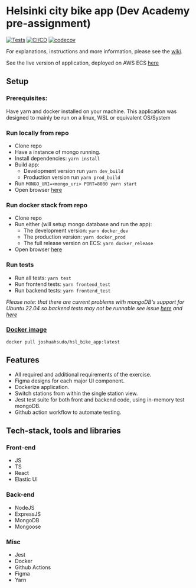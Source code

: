 # Helsinki city bike app (Dev Academy pre-assignment)
[![Tests](https://github.com/JoshuaH-sudo/dev-academy-2023-exercise/actions/workflows/tests.yml/badge.svg)](https://github.com/JoshuaH-sudo/dev-academy-2023-exercise/actions/workflows/tests.yml)
[![CI/CD](https://github.com/JoshuaH-sudo/dev-academy-2023-exercise/actions/workflows/cicd.yml/badge.svg)](https://github.com/JoshuaH-sudo/dev-academy-2023-exercise/actions/workflows/cicd.yml)
[![codecov](https://codecov.io/gh/JoshuaH-sudo/dev-academy-2023-exercise/branch/main/graph/badge.svg?token=Z1DXOYNLL2)](https://codecov.io/gh/JoshuaH-sudo/dev-academy-2023-exercise)

For explanations, instructions and more information, please see the [wiki](https://github.com/JoshuaH-sudo/dev-academy-2023-exercise/wiki).

See the live version of application, deployed on AWS ECS [here](http://hsl-b-loadb-11qff09munsyd-65616a73f46464ed.elb.ap-southeast-2.amazonaws.com:8080/)
## Setup
### Prerequisites: 
Have yarn and docker installed on your machine.
This application was designed to mainly be run on a linux, WSL or equivalent OS/System

### Run locally from repo
- Clone repo
- Have a instance of mongo running.
- Install dependencies: `yarn install`
- Build app:
  - Development version run `yarn dev_build`
  - Production version run `yarn prod_build`
- Run `MONGO_URI=<mongo_uri> PORT=8080 yarn start`
- Open browser [here](http://localhost:8080/)

### Run docker stack from repo
- Clone repo
- Run either (will setup mongo database and run the app):
  - The development version: `yarn docker_dev`
  - The production version: `yarn docker_prod` 
  - The full release version on ECS: `yarn docker_release`
- Open browser [here](http://localhost:8080/)

### Run tests
- Run all tests: `yarn test`
- Run frontend tests: `yarn frontend_test`
- Run backend tests: `yarn frontend_test`
  
*Please note: that there are current problems with mongoDB's support for Ubuntu 22.04 so backend tests may not be runnable see issue [here](https://github.com/nodkz/mongodb-memory-server/issues/732) and [here](https://github.com/shelfio/jest-mongodb/issues/351)*

### [Docker image](https://hub.docker.com/r/joshuahsudo/hsl_bike_app)
```
docker pull joshuahsudo/hsl_bike_app:latest
```

## Features
- All required and additional requirements of the exercise.
- Figma designs for each major UI component.
- Dockerize application.
- Switch stations from within the single station view.
- Jest test suite for both front and backend code, using in-memory test mongoDB.
- Github action workflow to automate testing.

## Tech-stack, tools and libraries
### Front-end
- JS
- TS
- React
- Elastic UI

### Back-end
- NodeJS
- ExpressJS
- MongoDB
- Mongoose

### Misc
- Jest
- Docker
- Github Actions
- Figma
- Yarn
